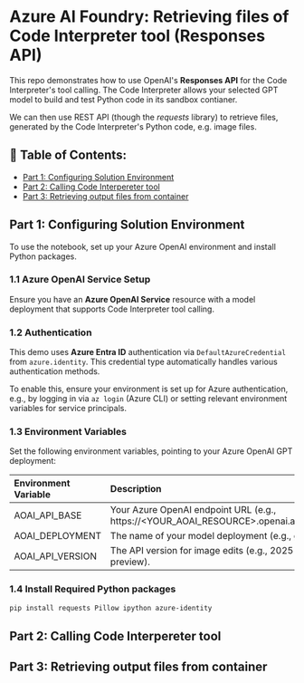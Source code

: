 # Azure AI Foundry: Retrieving files of Code Interpreter tool (Responses API)

This repo demonstrates how to use OpenAI's **Responses API** for the Code Interpreter's tool calling. The Code Interpreter allows your selected GPT model to build and test Python code in its sandbox contianer.

We can then use REST API (though the *requests* library) to retrieve files, generated by the Code Interpreter's Python code, e.g. image files.

## 📑 Table of Contents:
- [Part 1: Configuring Solution Environment](#part-1-configuring-solution-environment)
- [Part 2: Calling Code Interpereter tool]()
- [Part 3: Retrieving output files from container]()

## Part 1: Configuring Solution Environment
To use the notebook, set up your Azure OpenAI environment and install Python packages.

### 1.1 Azure OpenAI Service Setup
Ensure you have an **Azure OpenAI Service** resource with a model deployment that supports Code Interpreter tool calling.

### 1.2 Authentication
This demo uses **Azure Entra ID** authentication via `DefaultAzureCredential` from `azure.identity`. This credential type automatically handles various authentication methods.

To enable this, ensure your environment is set up for Azure authentication, e.g., by logging in via `az login` (Azure CLI) or setting relevant environment variables for service principals.

### 1.3 Environment Variables
Set the following environment variables, pointing to your Azure OpenAI GPT deployment:

| Environment Variable     | Description                                                                             |
| :----------------------- | :-------------------------------------------------------------------------------------- |
| AOAI_API_BASE            | Your Azure OpenAI endpoint URL (e.g., https://<YOUR_AOAI_RESOURCE>.openai.azure.com).   |
| AOAI_DEPLOYMENT          | The name of your model deployment (e.g., gpt-4.1).                                      |
| AOAI_API_VERSION         | The API version for image edits (e.g., 2025-04-01-preview).                             |

### 1.4 Install Required Python packages
``` Bash
pip install requests Pillow ipython azure-identity
```

## Part 2: Calling Code Interpereter tool


## Part 3: Retrieving output files from container
